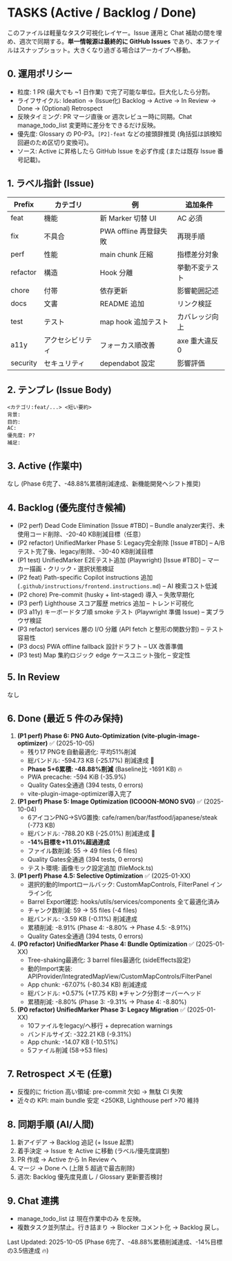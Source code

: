 # TASKS (Active / Backlog / Done)

このファイルは軽量なタスク可視化レイヤー。Issue 運用と Chat 補助の間を埋め、週次で同期する。**単一情報源は最終的に GitHub Issues** であり、本ファイルはスナップショット。大きくなり過ぎる場合はアーカイブへ移動。

## 0. 運用ポリシー

- 粒度: 1 PR (最大でも ~1 日作業) で完了可能な単位。巨大化したら分割。
- ライフサイクル: Ideation → (Issue化) Backlog → Active → In Review → Done → (Optional) Retrospect
- 反映タイミング: PR マージ直後 or 週次レビュー時に同期。Chat manage_todo_list 変更時に差分をできるだけ反映。
- 優先度: Glossary の P0-P3。`[P2]-feat` などの接頭辞推奨 (角括弧は誤検知回避のため区切り変換可)。
- ソース: Active に昇格したら GitHub Issue を必ず作成 (または既存 Issue 番号記載)。

## 1. ラベル指針 (Issue)

| Prefix   | カテゴリ         | 例                     | 追加条件       |
| -------- | ---------------- | ---------------------- | -------------- |
| feat     | 機能             | 新 Marker 切替 UI      | AC 必須        |
| fix      | 不具合           | PWA offline 再登録失敗 | 再現手順       |
| perf     | 性能             | main chunk 圧縮        | 指標差分対象   |
| refactor | 構造             | Hook 分離              | 挙動不変テスト |
| chore    | 付帯             | 依存更新               | 影響範囲記述   |
| docs     | 文書             | README 追加            | リンク検証     |
| test     | テスト           | map hook 追加テスト    | カバレッジ向上 |
| a11y     | アクセシビリティ | フォーカス順改善       | axe 重大違反 0 |
| security | セキュリティ     | dependabot 設定        | 影響評価       |

## 2. テンプレ (Issue Body)

```
<カテゴリ:feat/...> <短い要約>
背景:
目的:
AC:
優先度: P?
補足:
```

## 3. Active (作業中)

なし (Phase 6完了、-48.88%累積削減達成、新機能開発へシフト推奨)

## 4. Backlog (優先度付き候補)

- (P2 perf) Dead Code Elimination [Issue #TBD] – Bundle analyzer実行、未使用コード削除、-20-40 KB削減目標（任意）
- (P2 refactor) UnifiedMarker Phase 5: Legacy完全削除 [Issue #TBD] – A/Bテスト完了後、legacy/削除、-30-40 KB削減目標
- (P1 test) UnifiedMarker E2Eテスト追加 (Playwright) [Issue #TBD] – マーカー描画・クリック・選択状態検証
- (P2 feat) Path-specific Copilot instructions 追加 (`.github/instructions/frontend.instructions.md`) – AI 検索コスト低減
- (P2 chore) Pre-commit (husky + lint-staged) 導入 – 失敗早期化
- (P3 perf) Lighthouse スコア履歴 metrics 追加 – トレンド可視化
- (P3 a11y) キーボードタブ順 smoke テスト (Playwright 準備 Issue) – 実ブラウザ検証
- (P3 refactor) services 層の I/O 分離 (API fetch と整形の関数分割) – テスト容易性
- (P3 docs) PWA offline fallback 設計ドラフト – UX 改善準備
- (P3 test) Map 集約ロジック edge ケースユニット強化 – 安定性

## 5. In Review

なし

## 6. Done (最近 5 件のみ保持)

1. **(P1 perf) Phase 6: PNG Auto-Optimization (vite-plugin-image-optimizer)** ✅ (2025-10-05)
   - 残り17 PNGを自動最適化: 平均51%削減
   - 総バンドル: -594.73 KB (-25.17%) 削減達成 🎉
   - **Phase 5+6累積: -48.88%削減** (Baseline比 -1691 KB) 🔥
   - PWA precache: -594 KiB (-35.9%)
   - Quality Gates全通過 (394 tests, 0 errors)
   - vite-plugin-image-optimizer導入完了
2. **(P1 perf) Phase 5: Image Optimization (ICOOON-MONO SVG)** ✅ (2025-10-04)
   - 6アイコンPNG→SVG置換: cafe/ramen/bar/fastfood/japanese/steak (-773 KB)
   - 総バンドル: -788.20 KB (-25.01%) 削減達成 🎉
   - **-14%目標を+11.01%超過達成**
   - ファイル数削減: 55 → 49 files (-6 files)
   - Quality Gates全通過 (394 tests, 0 errors)
   - テスト環境: 画像モック設定追加 (fileMock.ts)
3. **(P1 perf) Phase 4.5: Selective Optimization** ✅ (2025-01-XX)
   - 選択的動的Importロールバック: CustomMapControls, FilterPanel インライン化
   - Barrel Export確認: hooks/utils/services/components 全て最適化済み
   - チャンク数削減: 59 → 55 files (-4 files)
   - 総バンドル: -3.59 KB (-0.11%) 削減達成
   - 累積削減: -8.91% (Phase 4: -8.80% → Phase 4.5: -8.91%)
   - Quality Gates全通過 (394 tests, 0 errors)
4. **(P0 refactor) UnifiedMarker Phase 4: Bundle Optimization** ✅ (2025-01-XX)
   - Tree-shaking最適化: 3 barrel files最適化 (sideEffects設定)
   - 動的Import実装: APIProvider/IntegratedMapView/CustomMapControls/FilterPanel
   - App chunk: -67.07% (-80.34 KB) 削減達成
   - 総バンドル: +0.57% (+17.75 KB) ※チャンク分割オーバーヘッド
   - 累積削減: -8.80% (Phase 3: -9.31% → Phase 4: -8.80%)
5. **(P0 refactor) UnifiedMarker Phase 3: Legacy Migration** ✅ (2025-01-XX)
   - 10ファイルをlegacy/へ移行 + deprecation warnings
   - バンドルサイズ: -322.21 KB (-9.31%)
   - App chunk: -14.07 KB (-10.51%)
   - 5ファイル削減 (58→53 files)

## 7. Retrospect メモ (任意)

- 反復的に friction 高い領域: pre-commit 欠如 → 無駄 CI 失敗
- 近々の KPI: main bundle 安定 <250KB, Lighthouse perf >70 維持

## 8. 同期手順 (AI/人間)

1. 新アイデア → Backlog 追記 (+ Issue 起票)
2. 着手決定 → Issue を Active に移動 (ラベル/優先度調整)
3. PR 作成 → Active から In Review へ
4. マージ → Done へ (上限 5 超過で最古削除)
5. 週次: Backlog 優先度見直し / Glossary 更新要否検討

## 9. Chat 連携

- manage_todo_list は 現在作業中のみ を反映。
- 複数タスク並列禁止。行き詰まり → Blocker コメント化 → Backlog 戻し。

Last Updated: 2025-10-05 (Phase 6完了、-48.88%累積削減達成、-14%目標の3.5倍達成 🔥)
